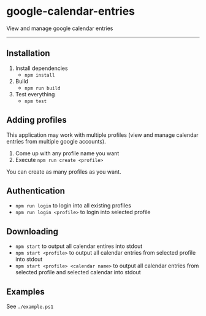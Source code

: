 # google-calendar-entries

View and manage google calendar entries

----

## Installation

1. Install dependencies
    - `npm install`
1. Build
    - `npm run build`
1. Test everything
    - `npm test`

## Adding profiles

This application may work with multiple profiles (view and manage calendar entries from multiple google accounts).

1. Come up with any profile name you want
1. Execute `npm run create <profile>`

You can create as many profiles as you want.

## Authentication

- `npm run login` to login into all existing profiles
- `npm run login <profile>` to login into selected profile

## Downloading

- `npm start` to output all calendar entires into stdout
- `npm start <profile>` to output all calendar entries from selected profile into stdout
- `npm start <profile> <calendar name>` to output all calendar entries from selected profile and selected calendar into stdout

## Examples

See `./example.ps1`

